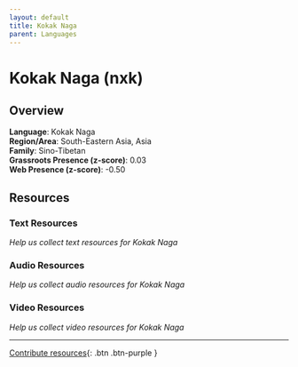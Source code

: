 ```yaml
---
layout: default
title: Kokak Naga
parent: Languages
---
```


# Kokak Naga (nxk)

## Overview

**Language**: Kokak Naga  
**Region/Area**: South-Eastern Asia, Asia  
**Family**: Sino-Tibetan  
**Grassroots Presence (z-score)**: 0.03  
**Web Presence (z-score)**: -0.50  

## Resources

### Text Resources
*Help us collect text resources for Kokak Naga*

### Audio Resources
*Help us collect audio resources for Kokak Naga*

### Video Resources
*Help us collect video resources for Kokak Naga*

---

[Contribute resources](https://forms.office.com/e/1SfLJx3u1r){: .btn .btn-purple }
